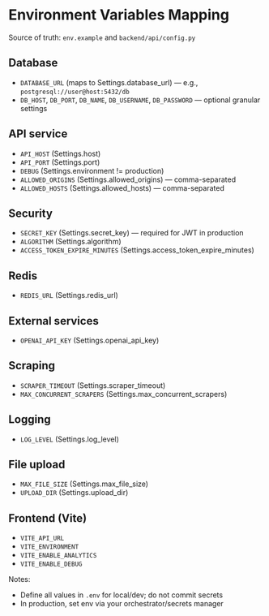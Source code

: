 # Environment Variables Mapping

Source of truth: `env.example` and `backend/api/config.py`

## Database
- `DATABASE_URL` (maps to Settings.database_url) — e.g., `postgresql://user@host:5432/db`
- `DB_HOST`, `DB_PORT`, `DB_NAME`, `DB_USERNAME`, `DB_PASSWORD` — optional granular settings

## API service
- `API_HOST` (Settings.host)
- `API_PORT` (Settings.port)
- `DEBUG` (Settings.environment != production)
- `ALLOWED_ORIGINS` (Settings.allowed_origins) — comma-separated
- `ALLOWED_HOSTS` (Settings.allowed_hosts) — comma-separated

## Security
- `SECRET_KEY` (Settings.secret_key) — required for JWT in production
- `ALGORITHM` (Settings.algorithm)
- `ACCESS_TOKEN_EXPIRE_MINUTES` (Settings.access_token_expire_minutes)

## Redis
- `REDIS_URL` (Settings.redis_url)

## External services
- `OPENAI_API_KEY` (Settings.openai_api_key)

## Scraping
- `SCRAPER_TIMEOUT` (Settings.scraper_timeout)
- `MAX_CONCURRENT_SCRAPERS` (Settings.max_concurrent_scrapers)

## Logging
- `LOG_LEVEL` (Settings.log_level)

## File upload
- `MAX_FILE_SIZE` (Settings.max_file_size)
- `UPLOAD_DIR` (Settings.upload_dir)

## Frontend (Vite)
- `VITE_API_URL`
- `VITE_ENVIRONMENT`
- `VITE_ENABLE_ANALYTICS`
- `VITE_ENABLE_DEBUG`

Notes:
- Define all values in `.env` for local/dev; do not commit secrets
- In production, set env via your orchestrator/secrets manager